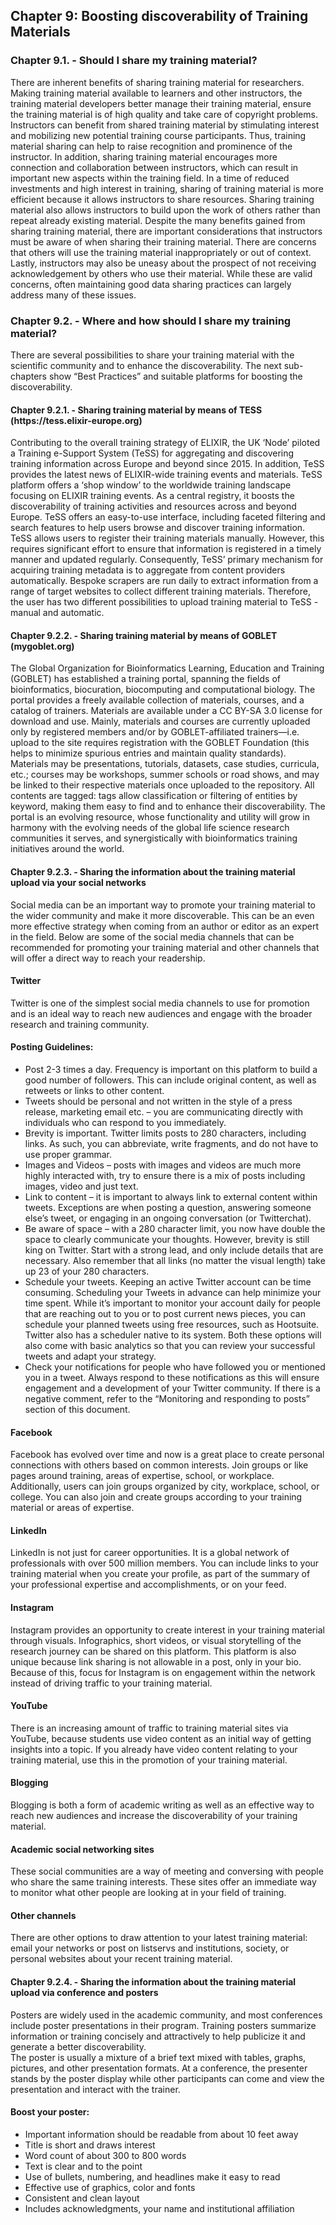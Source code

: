 <h2>Chapter 9: Boosting discoverability of Training Materials</h2>

<h3>Chapter 9.1. - Should I share my training material?</h3>
There are inherent benefits of sharing training material for researchers. Making training material available to learners and other instructors, the training material developers better manage their training material, ensure the training material is of high quality and take care of copyright problems. Instructors can benefit from shared training material by stimulating interest and mobilizing new potential training course participants. Thus, training material sharing can help to raise recognition and prominence of the instructor.
In addition, sharing training material encourages more connection and collaboration between instructors, which can result in important new aspects within the training field. In a time of reduced investments and high interest in training, sharing of training  material is more efficient because it allows instructors to share resources. Sharing training material also allows instructors to build upon the work of others rather than repeat already existing material.
Despite the many benefits gained from sharing training material, there are important considerations that instructors must be aware of when sharing their training material. There are concerns that others will use the training material inappropriately or out of context. Lastly, instructors may also be uneasy about the prospect of not receiving acknowledgement by others who use their material. While these are valid concerns, often maintaining good data sharing practices can largely address many of these issues.

<h3>Chapter 9.2. - Where and how should I share my training material?</h3>
There are several possibilities to share your training material with the scientific community and to enhance the discoverability. The next sub-chapters show “Best Practices” and suitable platforms for boosting the discoverability.  

<h4>Chapter 9.2.1. - Sharing training material by means of TESS (https://tess.elixir-europe.org)</h4>
Contributing to the overall training strategy of ELIXIR, the UK ‘Node’ piloted a Training e-Support System (TeSS) for aggregating and discovering training information across Europe and beyond since 2015. In addition, TeSS provides the latest news of ELIXIR-wide training events and materials. TeSS platform offers a ‘shop window’ to the worldwide training landscape focusing on ELIXIR training events. As a central registry, it boosts the discoverability of training activities and resources across and beyond Europe. TeSS offers an easy-to-use interface, including faceted filtering and search features to help users browse and discover training information. TeSS allows users to register their training materials manually. However, this requires significant effort to ensure that information is registered in a timely manner and updated regularly. Consequently, TeSS’ primary mechanism for acquiring training metadata is to aggregate from content providers automatically. Bespoke scrapers are run daily to extract information from a range of target websites to collect different training materials. Therefore, the user has two different possibilities to upload training material to TeSS - manual and automatic.

<h4>Chapter 9.2.2. - Sharing training material by means of GOBLET (mygoblet.org)</h4>
The Global Organization for Bioinformatics Learning, Education and Training (GOBLET) has established a training portal, spanning the fields of bioinformatics, biocuration, biocomputing and computational biology. The portal provides a freely available collection of materials, courses, and a catalog of trainers. Materials are available under a CC BY-SA 3.0 license for download and use. Mainly, materials and courses are currently uploaded only by registered members and/or by GOBLET-affiliated trainers—i.e. upload to the site requires registration with the GOBLET Foundation (this helps to minimize spurious entries and maintain quality standards). Materials may be presentations, tutorials, datasets, case studies, curricula, etc.; courses may be workshops, summer schools or road shows, and may be linked to their respective materials once uploaded to the repository. All contents are tagged: tags allow classification or filtering of entities by keyword, making them easy to find and to enhance their discoverability. The portal is an evolving resource, whose functionality and utility will grow in harmony with the evolving needs of the global life science research communities it serves, and synergistically with bioinformatics training initiatives around the world.


<h4>Chapter 9.2.3. - Sharing the information about the training material upload via your social networks</h4>
Social media can be an important way to promote your training material to the wider community and make it more discoverable. This can be an even more effective strategy when coming from an author or editor as an expert in the field. Below are some of the social media channels that can be recommended for promoting your training material and other channels that will offer a direct way to reach your readership.
<h4>Twitter</h4>
Twitter is one of the simplest social media channels to use for promotion and is an ideal way to reach new audiences and engage with the broader research and training community.
<h4>Posting Guidelines:</h4>
<ul>
<li>Post 2-3 times a day. Frequency is important on this platform to build a good number of followers. This can include original content, as well as retweets or links to other content.</li>
<li>Tweets should be personal and not written in the style of a press release, marketing email etc. – you are communicating directly with individuals who can respond to you immediately.</li>
<li>Brevity is important. Twitter limits posts to 280 characters, including links. As such, you can abbreviate, write fragments, and do not have to use proper grammar.</li>
<li>Images and Videos – posts with images and videos are much more highly interacted with, try to ensure there is a mix of posts including images, video and just text.</li>
<li>Link to content – it is important to always link to external content within tweets. Exceptions are when posting a question, answering someone else’s tweet, or engaging in an ongoing conversation (or Twitterchat).</li>
<li>Be aware of space – with a 280 character limit, you now have double the space to clearly communicate your thoughts. However, brevity is still king on Twitter. Start with a strong lead, and only include details that are necessary. Also remember that all links (no matter the visual length) take up 23 of your 280 characters. </li>
<li>Schedule your tweets. Keeping an active Twitter account can be time consuming. Scheduling your Tweets in advance can help minimize your time spent. While it’s important to monitor your account daily for people that are reaching out to you or to post current news pieces, you can schedule your planned tweets using free resources, such as Hootsuite. Twitter also has a scheduler native to its system. Both these options will also come with basic analytics so that you can review your successful tweets and adapt your strategy.</li>
<li>Check your notifications for people who have followed you or mentioned you in a tweet. Always respond to these notifications as this will ensure engagement and a development of your Twitter community. If there is a negative comment, refer to the “Monitoring and responding to posts” section of this document.</li>
</ul>
<h4>Facebook</h4>
Facebook has evolved over time and now is a great place to create personal connections with others based on common interests. Join groups or like pages around training, areas of expertise, school, or workplace. Additionally, users can join groups organized by city, workplace, school, or college. You can also join and create groups according to your training material or areas of expertise.
<h4>LinkedIn</h4>
LinkedIn is not just for career opportunities. It is a global network of professionals with over 500 million members. You can include links to your training material when you create your profile, as part of the summary of your professional expertise and accomplishments, or on your feed.
<h4>Instagram</h4>
Instagram provides an opportunity to create interest in your training material through visuals. Infographics, short videos, or visual storytelling of the research journey can be shared on this platform. This platform is also unique because link sharing is not allowable in a post, only in your bio. Because of this, focus for Instagram is on engagement within the network instead of driving traffic to your training material.
<h4>YouTube</h4>
There is an increasing amount of traffic to training material sites via YouTube, because students use video content as an initial way of getting insights into a topic. If you already have video content relating to your training material, use this in the promotion of your training material.
<h4>Blogging</h4>
Blogging is both a form of academic writing as well as an effective way to reach new audiences and increase the discoverability of your training material. 
<h4>Academic social networking sites</h4>
These social communities are a way of meeting and conversing with people who share the same training interests. These sites offer an immediate way to monitor what other people are looking at in your field of training.
<h4>Other channels</h4>
There are other options to draw attention to your latest training material: email your networks or post on listservs and institutions, society, or personal websites about your recent training material.

<h4>Chapter 9.2.4. - Sharing the information about the training material upload via conference and posters</h4>

Posters are widely used in the academic community, and most conferences include poster presentations in their program. Training posters summarize information or training concisely and attractively to help publicize it and generate a better discoverability.  
The poster is usually a mixture of a brief text mixed with tables, graphs, pictures, and other presentation formats. At a conference, the presenter stands by the poster display while other participants can come and view the presentation and interact with the trainer. 
<h4>Boost your poster:</h4>
<ul>
<li>Important information should be readable from about 10 feet away</li>
<li>Title is short and draws interest</li>
<li>Word count of about 300 to 800 words</li>
<li>Text is clear and to the point</li>
<li>Use of bullets, numbering, and headlines make it easy to read</li>
<li>Effective use of graphics, color and fonts</li>
<li>Consistent and clean layout</li>
<li>Includes acknowledgments, your name and institutional affiliation</li>
